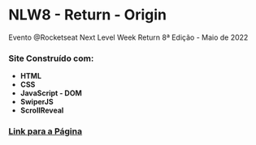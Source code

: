# NLW8 - Return - Origin
Evento @Rocketseat Next Level Week Return 8ª Edição - Maio de 2022

### Site Construído com:
- **HTML**
- **CSS**
- **JavaScript - DOM**
- **SwiperJS**
- **ScrollReveal**

### [Link para a Página]( "DoctorCare")
